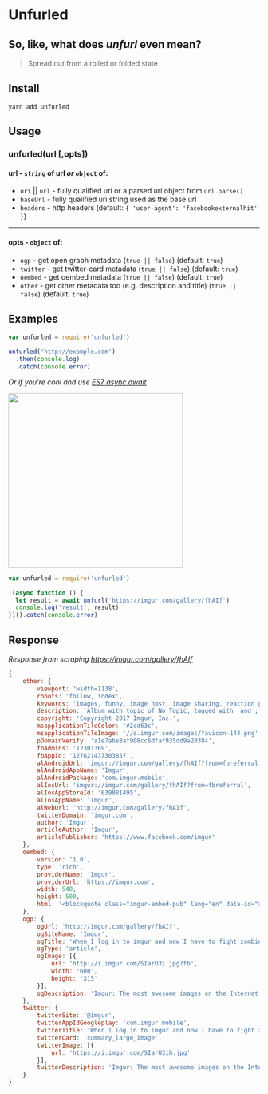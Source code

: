 # Unfurled

## So, like, what does _unfurl_ even mean?
>Spread out from a rolled or folded state

## Install

`yarn add unfurled`

## Usage

### unfurled(url [,opts])

#### url - `string` of url _or_ `object` of:
- `uri` || `url` - fully qualified uri or a parsed url object from `url.parse()`
- `baseUrl` - fully qualified uri string used as the base url
- `headers` - http headers (default: `{ 'user-agent': 'facebookexternalhit' }`)

---

#### opts - `object` of:
* `ogp` - get open graph metadata (`true || false`) (default: `true`)
* `twitter` - get twitter-card metadata (`true || false`)  (default: `true`)
* `oembed` - get oembed metadata (`true || false`) (default: `true`)
* `other` - get other metadata too (e.g. description and title) (`true || false`) (default: `true`)

## Examples
```js
var unfurled = require('unfurled')

unfurled('http://example.com')
  .then(console.log)
  .catch(console.error)
```

_Or if you're cool and use [ES7 async await](https://jakearchibald.com/2014/es7-async-functions/)_

<img src="https://media.giphy.com/media/MqxZxTlvcY5BS/giphy.gif" width="350">

```js
var unfurled = require('unfurled')

;(async function () {
  let result = await unfurl('https://imgur.com/gallery/fhAIf')
  console.log('result', result)
})().catch(console.error)
```

## Response
_Response from scraping https://imgur.com/gallery/fhAIf_

```js
{
	other: {
		viewport: 'width=1138',
		robots: 'follow, index',
		keywords: 'images, funny, image host, image sharing, reaction gif, viral images, current events, cute, visual storytelling, gif',
		description: 'Album with topic of No Topic, tagged with  and ; uploaded by kikiistgeil. When I log in to imgur and now I have to fight zombies',
		copyright: 'Copyright 2017 Imgur, Inc.',
		msapplicationTileColor: '#2cd63c',
		msapplicationTileImage: '//s.imgur.com/images/favicon-144.png',
		pDomainVerify: 'a1e7abe8af908cc6dfaf935dd9a20384',
		fbAdmins: '12301369',
		fbAppId: '127621437303857',
		alAndroidUrl: 'imgur://imgur.com/gallery/fhAIf?from=fbreferral',
		alAndroidAppName: 'Imgur',
		alAndroidPackage: 'com.imgur.mobile',
		alIosUrl: 'imgur://imgur.com/gallery/fhAIf?from=fbreferral',
		alIosAppStoreId: '639881495',
		alIosAppName: 'Imgur',
		alWebUrl: 'http://imgur.com/gallery/fhAIf',
		twitterDomain: 'imgur.com',
		author: 'Imgur',
		articleAuthor: 'Imgur',
		articlePublisher: 'https://www.facebook.com/imgur'
	},
	oembed: {
		version: '1.0',
		type: 'rich',
		providerName: 'Imgur',
		providerUrl: 'https://imgur.com',
		width: 540,
		height: 500,
		html: '<blockquote class="imgur-embed-pub" lang="en" data-id="a/fhAIf"><a href="http://imgur.com/a/fhAIf">When I log in to imgur and now I have to fight zombies</a></blockquote><script async src="//s.imgur.com/min/embed.js" charset="utf-8"></script>'
	},
	ogp: {
		ogUrl: 'http://imgur.com/gallery/fhAIf',
		ogSiteName: 'Imgur',
		ogTitle: 'When I log in to imgur and now I have to fight zombies',
		ogType: 'article',
		ogImage: [{
			url: 'http://i.imgur.com/SIarU3i.jpg?fb',
			width: '600',
			height: '315'
		}],
		ogDescription: 'Imgur: The most awesome images on the Internet.'
	},
	twitter: {
		twitterSite: '@imgur',
		twitterAppIdGoogleplay: 'com.imgur.mobile',
		twitterTitle: 'When I log in to imgur and now I have to fight zombies',
		twitterCard: 'summary_large_image',
		twitterImage: [{
			url: 'https://i.imgur.com/SIarU3ih.jpg'
		}],
		twitterDescription: 'Imgur: The most awesome images on the Internet.'
	}
}
```
